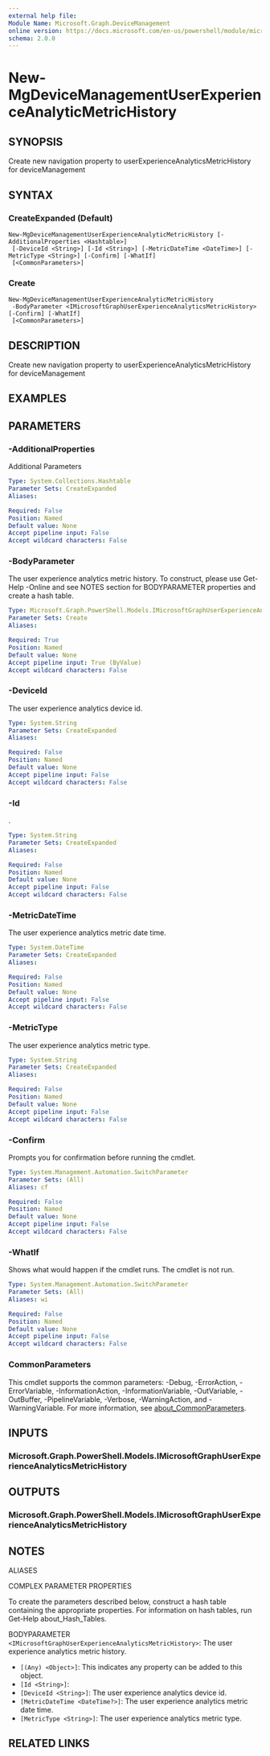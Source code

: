 ```yaml
---
external help file:
Module Name: Microsoft.Graph.DeviceManagement
online version: https://docs.microsoft.com/en-us/powershell/module/microsoft.graph.devicemanagement/new-mgdevicemanagementuserexperienceanalyticmetrichistory
schema: 2.0.0
---
```


# New-MgDeviceManagementUserExperienceAnalyticMetricHistory

## SYNOPSIS
Create new navigation property to userExperienceAnalyticsMetricHistory for deviceManagement

## SYNTAX

### CreateExpanded (Default)
```
New-MgDeviceManagementUserExperienceAnalyticMetricHistory [-AdditionalProperties <Hashtable>]
 [-DeviceId <String>] [-Id <String>] [-MetricDateTime <DateTime>] [-MetricType <String>] [-Confirm] [-WhatIf]
 [<CommonParameters>]
```

### Create
```
New-MgDeviceManagementUserExperienceAnalyticMetricHistory
 -BodyParameter <IMicrosoftGraphUserExperienceAnalyticsMetricHistory> [-Confirm] [-WhatIf]
 [<CommonParameters>]
```

## DESCRIPTION
Create new navigation property to userExperienceAnalyticsMetricHistory for deviceManagement

## EXAMPLES

## PARAMETERS

### -AdditionalProperties
Additional Parameters

```yaml
Type: System.Collections.Hashtable
Parameter Sets: CreateExpanded
Aliases:

Required: False
Position: Named
Default value: None
Accept pipeline input: False
Accept wildcard characters: False
```

### -BodyParameter
The user experience analytics metric history.
To construct, please use Get-Help -Online and see NOTES section for BODYPARAMETER properties and create a hash table.

```yaml
Type: Microsoft.Graph.PowerShell.Models.IMicrosoftGraphUserExperienceAnalyticsMetricHistory
Parameter Sets: Create
Aliases:

Required: True
Position: Named
Default value: None
Accept pipeline input: True (ByValue)
Accept wildcard characters: False
```

### -DeviceId
The user experience analytics device id.

```yaml
Type: System.String
Parameter Sets: CreateExpanded
Aliases:

Required: False
Position: Named
Default value: None
Accept pipeline input: False
Accept wildcard characters: False
```

### -Id
.

```yaml
Type: System.String
Parameter Sets: CreateExpanded
Aliases:

Required: False
Position: Named
Default value: None
Accept pipeline input: False
Accept wildcard characters: False
```

### -MetricDateTime
The user experience analytics metric date time.

```yaml
Type: System.DateTime
Parameter Sets: CreateExpanded
Aliases:

Required: False
Position: Named
Default value: None
Accept pipeline input: False
Accept wildcard characters: False
```

### -MetricType
The user experience analytics metric type.

```yaml
Type: System.String
Parameter Sets: CreateExpanded
Aliases:

Required: False
Position: Named
Default value: None
Accept pipeline input: False
Accept wildcard characters: False
```

### -Confirm
Prompts you for confirmation before running the cmdlet.

```yaml
Type: System.Management.Automation.SwitchParameter
Parameter Sets: (All)
Aliases: cf

Required: False
Position: Named
Default value: None
Accept pipeline input: False
Accept wildcard characters: False
```

### -WhatIf
Shows what would happen if the cmdlet runs.
The cmdlet is not run.

```yaml
Type: System.Management.Automation.SwitchParameter
Parameter Sets: (All)
Aliases: wi

Required: False
Position: Named
Default value: None
Accept pipeline input: False
Accept wildcard characters: False
```

### CommonParameters
This cmdlet supports the common parameters: -Debug, -ErrorAction, -ErrorVariable, -InformationAction, -InformationVariable, -OutVariable, -OutBuffer, -PipelineVariable, -Verbose, -WarningAction, and -WarningVariable. For more information, see [about_CommonParameters](http://go.microsoft.com/fwlink/?LinkID=113216).

## INPUTS

### Microsoft.Graph.PowerShell.Models.IMicrosoftGraphUserExperienceAnalyticsMetricHistory

## OUTPUTS

### Microsoft.Graph.PowerShell.Models.IMicrosoftGraphUserExperienceAnalyticsMetricHistory

## NOTES

ALIASES

COMPLEX PARAMETER PROPERTIES

To create the parameters described below, construct a hash table containing the appropriate properties. For information on hash tables, run Get-Help about_Hash_Tables.


BODYPARAMETER `<IMicrosoftGraphUserExperienceAnalyticsMetricHistory>`: The user experience analytics metric history.
  - `[(Any) <Object>]`: This indicates any property can be added to this object.
  - `[Id <String>]`: 
  - `[DeviceId <String>]`: The user experience analytics device id.
  - `[MetricDateTime <DateTime?>]`: The user experience analytics metric date time.
  - `[MetricType <String>]`: The user experience analytics metric type.

## RELATED LINKS

